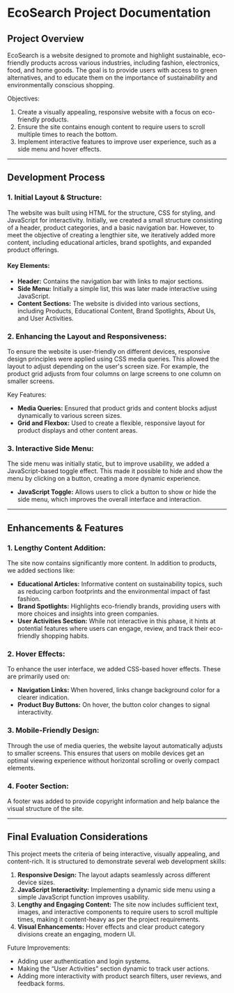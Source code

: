 EcoSearch Project Documentation
===============================

Project Overview
----------------
EcoSearch is a website designed to promote and highlight sustainable, eco-friendly products across various industries, including fashion, electronics, food, and home goods. The goal is to provide users with access to green alternatives, and to educate them on the importance of sustainability and environmentally conscious shopping.

Objectives:
1. Create a visually appealing, responsive website with a focus on eco-friendly products.
2. Ensure the site contains enough content to require users to scroll multiple times to reach the bottom.
3. Implement interactive features to improve user experience, such as a side menu and hover effects.

------------------------------------------

Development Process
-------------------

### 1. **Initial Layout & Structure:**
The website was built using HTML for the structure, CSS for styling, and JavaScript for interactivity. Initially, we created a small structure consisting of a header, product categories, and a basic navigation bar. However, to meet the objective of creating a lengthier site, we iteratively added more content, including educational articles, brand spotlights, and expanded product offerings.

#### Key Elements:
- **Header:** Contains the navigation bar with links to major sections.
- **Side Menu:** Initially a simple list, this was later made interactive using JavaScript.
- **Content Sections:** The website is divided into various sections, including Products, Educational Content, Brand Spotlights, About Us, and User Activities.

### 2. **Enhancing the Layout and Responsiveness:**
To ensure the website is user-friendly on different devices, responsive design principles were applied using CSS media queries. This allowed the layout to adjust depending on the user's screen size. For example, the product grid adjusts from four columns on large screens to one column on smaller screens.

Key Features:
- **Media Queries:** Ensured that product grids and content blocks adjust dynamically to various screen sizes.
- **Grid and Flexbox:** Used to create a flexible, responsive layout for product displays and other content areas.

### 3. **Interactive Side Menu:**
The side menu was initially static, but to improve usability, we added a JavaScript-based toggle effect. This made it possible to hide and show the menu by clicking on a button, creating a more dynamic experience.

- **JavaScript Toggle:** Allows users to click a button to show or hide the side menu, which improves the overall interface and interaction.

------------------------------------------

Enhancements & Features
-----------------------

### 1. **Lengthy Content Addition:**
The site now contains significantly more content. In addition to products, we added sections like:
- **Educational Articles:** Informative content on sustainability topics, such as reducing carbon footprints and the environmental impact of fast fashion.
- **Brand Spotlights:** Highlights eco-friendly brands, providing users with more choices and insights into green companies.
- **User Activities Section:** While not interactive in this phase, it hints at potential features where users can engage, review, and track their eco-friendly shopping habits.

### 2. **Hover Effects:**
To enhance the user interface, we added CSS-based hover effects. These are primarily used on:
- **Navigation Links:** When hovered, links change background color for a clearer indication.
- **Product Buy Buttons:** On hover, the button color changes to signal interactivity.

### 3. **Mobile-Friendly Design:**
Through the use of media queries, the website layout automatically adjusts to smaller screens. This ensures that users on mobile devices get an optimal viewing experience without horizontal scrolling or overly compact elements.

### 4. **Footer Section:**
A footer was added to provide copyright information and help balance the visual structure of the site.

------------------------------------------

Final Evaluation Considerations
-------------------------------

This project meets the criteria of being interactive, visually appealing, and content-rich. It is structured to demonstrate several web development skills:
1. **Responsive Design:** The layout adapts seamlessly across different device sizes.
2. **JavaScript Interactivity:** Implementing a dynamic side menu using a simple JavaScript function improves usability.
3. **Lengthy and Engaging Content:** The site now includes sufficient text, images, and interactive components to require users to scroll multiple times, making it content-heavy as per the project requirements.
4. **Visual Enhancements:** Hover effects and clear product category divisions create an engaging, modern UI.

Future Improvements:
- Adding user authentication and login systems.
- Making the “User Activities” section dynamic to track user actions.
- Adding more interactivity with product search filters, user reviews, and feedback forms.
